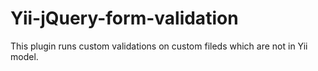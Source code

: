 # Yii-jQuery-form-validation
This plugin runs custom validations on custom fileds which are not in Yii model.
